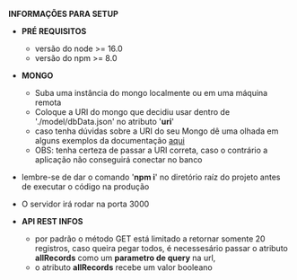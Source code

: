 **INFORMAÇÕES PARA SETUP**

-   **PRÉ REQUISITOS**
    -   versão do node >= 16.0
    -   versão do npm >= 8.0

-   **MONGO**
    -   Suba uma instância do mongo localmente ou em uma máquina remota
    -   Coloque a URI do mongo que decidiu usar dentro de './model/dbData.json' no atributo '**uri**'
    -   caso tenha dúvidas sobre a URI do seu Mongo dê uma olhada em alguns exemplos da documentação [aqui](https://docs.mongodb.com/manual/reference/connection-string/)
    -   OBS: tenha certeza de passar a URI correta, caso o contrário a aplicação não conseguirá conectar no banco

-   lembre-se de dar o comando '**npm i**' no diretório raíz do projeto antes de executar o código na produção

-   O servidor irá rodar na porta 3000

-   **API REST INFOS**
    -   por padrão o método GET está limitado a retornar somente 20 registros, caso queira pegar todos, é necessesário passar o atributo **allRecords** como um **parametro de query** na url, 
    -   o atributo **allRecords** recebe um valor booleano